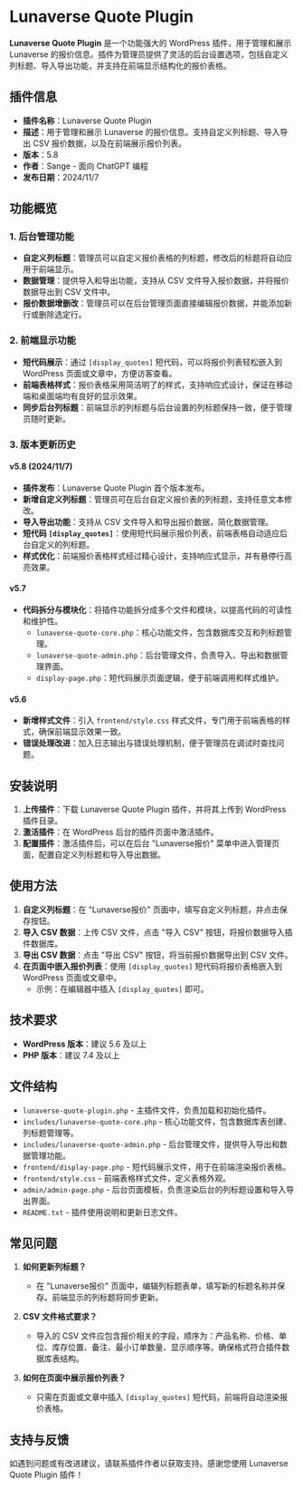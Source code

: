 # Lunaverse Quote Plugin

**Lunaverse Quote Plugin** 是一个功能强大的 WordPress 插件，用于管理和展示 Lunaverse 的报价信息。插件为管理员提供了灵活的后台设置选项，包括自定义列标题、导入导出功能，并支持在前端显示结构化的报价表格。

## 插件信息
- **插件名称**：Lunaverse Quote Plugin
- **描述**：用于管理和展示 Lunaverse 的报价信息。支持自定义列标题、导入导出 CSV 报价数据，以及在前端展示报价列表。
- **版本**：5.8
- **作者**：Sange - 面向 ChatGPT 编程
- **发布日期**：2024/11/7

## 功能概览

### 1. 后台管理功能
- **自定义列标题**：管理员可以自定义报价表格的列标题，修改后的标题将自动应用于前端显示。
- **数据管理**：提供导入和导出功能，支持从 CSV 文件导入报价数据，并将报价数据导出到 CSV 文件中。
- **报价数据增删改**：管理员可以在后台管理页面直接编辑报价数据，并能添加新行或删除选定行。
  
### 2. 前端显示功能
- **短代码展示**：通过 `[display_quotes]` 短代码，可以将报价列表轻松嵌入到 WordPress 页面或文章中，方便访客查看。
- **前端表格样式**：报价表格采用简洁明了的样式，支持响应式设计，保证在移动端和桌面端均有良好的显示效果。
- **同步后台列标题**：前端显示的列标题与后台设置的列标题保持一致，便于管理员随时更新。

### 3. 版本更新历史
#### v5.8 (2024/11/7)
- **插件发布**：Lunaverse Quote Plugin 首个版本发布。
- **新增自定义列标题**：管理员可在后台自定义报价表的列标题，支持任意文本修改。
- **导入导出功能**：支持从 CSV 文件导入和导出报价数据，简化数据管理。
- **短代码 `[display_quotes]`**：使用短代码展示报价列表，前端表格自动适应后台自定义的列标题。
- **样式优化**：前端报价表格样式经过精心设计，支持响应式显示，并有悬停行高亮效果。

#### v5.7
- **代码拆分与模块化**：将插件功能拆分成多个文件和模块，以提高代码的可读性和维护性。
  - `lunaverse-quote-core.php`：核心功能文件，包含数据库交互和列标题管理。
  - `lunaverse-quote-admin.php`：后台管理文件，负责导入、导出和数据管理界面。
  - `display-page.php`：短代码展示页面逻辑，便于前端调用和样式维护。
  
#### v5.6
- **新增样式文件**：引入 `frontend/style.css` 样式文件，专门用于前端表格的样式，确保前端显示效果一致。
- **错误处理改进**：加入日志输出与错误处理机制，便于管理员在调试时查找问题。

## 安装说明

1. **上传插件**：下载 Lunaverse Quote Plugin 插件，并将其上传到 WordPress 插件目录。
2. **激活插件**：在 WordPress 后台的插件页面中激活插件。
3. **配置插件**：激活插件后，可以在后台 "Lunaverse报价" 菜单中进入管理页面，配置自定义列标题和导入导出数据。

## 使用方法

1. **自定义列标题**：在 "Lunaverse报价" 页面中，填写自定义列标题，并点击保存按钮。
2. **导入 CSV 数据**：上传 CSV 文件，点击 "导入 CSV" 按钮，将报价数据导入插件数据库。
3. **导出 CSV 数据**：点击 "导出 CSV" 按钮，将当前报价数据导出到 CSV 文件。
4. **在页面中嵌入报价列表**：使用 `[display_quotes]` 短代码将报价表格嵌入到 WordPress 页面或文章中。
   - 示例：在编辑器中插入 `[display_quotes]` 即可。

## 技术要求
- **WordPress 版本**：建议 5.6 及以上
- **PHP 版本**：建议 7.4 及以上

## 文件结构

- `lunaverse-quote-plugin.php` - 主插件文件，负责加载和初始化插件。
- `includes/lunaverse-quote-core.php` - 核心功能文件，包含数据库表创建、列标题管理等。
- `includes/lunaverse-quote-admin.php` - 后台管理文件，提供导入导出和数据管理功能。
- `frontend/display-page.php` - 短代码展示文件，用于在前端渲染报价表格。
- `frontend/style.css` - 前端表格样式文件，定义表格外观。
- `admin/admin-page.php` - 后台页面模板，负责渲染后台的列标题设置和导入导出界面。
- `README.txt` - 插件使用说明和更新日志文件。

## 常见问题

1. **如何更新列标题？**
   - 在 "Lunaverse报价" 页面中，编辑列标题表单，填写新的标题名称并保存。前端显示的列标题将同步更新。

2. **CSV 文件格式要求？**
   - 导入的 CSV 文件应包含报价相关的字段，顺序为：产品名称、价格、单位、库存位置、备注、最小订单数量、显示顺序等。确保格式符合插件数据库表结构。

3. **如何在页面中展示报价列表？**
   - 只需在页面或文章中插入 `[display_quotes]` 短代码，前端将自动渲染报价表格。

## 支持与反馈
如遇到问题或有改进建议，请联系插件作者以获取支持。感谢您使用 Lunaverse Quote Plugin 插件！
